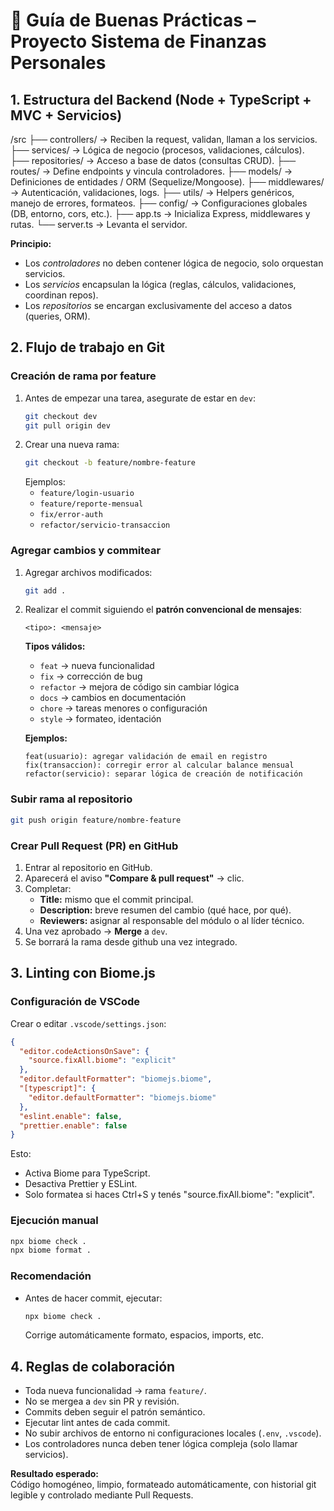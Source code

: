 # 🧭 Guía de Buenas Prácticas – Proyecto Sistema de Finanzas Personales

## 1. Estructura del Backend (Node + TypeScript + MVC + Servicios)

/src
 ├── controllers/     → Reciben la request, validan, llaman a los servicios.
 ├── services/        → Lógica de negocio (procesos, validaciones, cálculos).
 ├── repositories/    → Acceso a base de datos (consultas CRUD).
 ├── routes/          → Define endpoints y vincula controladores.
 ├── models/          → Definiciones de entidades / ORM (Sequelize/Mongoose).
 ├── middlewares/     → Autenticación, validaciones, logs.
 ├── utils/           → Helpers genéricos, manejo de errores, formateos.
 ├── config/          → Configuraciones globales (DB, entorno, cors, etc.).
 ├── app.ts           → Inicializa Express, middlewares y rutas.
 └── server.ts        → Levanta el servidor.

**Principio:**  
- Los *controladores* no deben contener lógica de negocio, solo orquestan servicios.  
- Los *servicios* encapsulan la lógica (reglas, cálculos, validaciones, coordinan repos).  
- Los *repositorios* se encargan exclusivamente del acceso a datos (queries, ORM).  

## 2. Flujo de trabajo en Git

### Creación de rama por feature
1. Antes de empezar una tarea, asegurate de estar en `dev`:
   ```bash
   git checkout dev
   git pull origin dev
   ```
2. Crear una nueva rama:
   ```bash
   git checkout -b feature/nombre-feature
   ```
   Ejemplos:
   - `feature/login-usuario`
   - `feature/reporte-mensual`
   - `fix/error-auth`
   - `refactor/servicio-transaccion`

### Agregar cambios y commitear

1. Agregar archivos modificados:
   ```bash
   git add .
   ```
2. Realizar el commit siguiendo el **patrón convencional de mensajes**:
   ```
   <tipo>: <mensaje>
   ```

   **Tipos válidos:**
   - `feat` → nueva funcionalidad  
   - `fix` → corrección de bug  
   - `refactor` → mejora de código sin cambiar lógica  
   - `docs` → cambios en documentación  
   - `chore` → tareas menores o configuración  
   - `style` → formateo, identación  

   **Ejemplos:**
   ```
   feat(usuario): agregar validación de email en registro
   fix(transaccion): corregir error al calcular balance mensual
   refactor(servicio): separar lógica de creación de notificación
   ```

### Subir rama al repositorio

```bash
git push origin feature/nombre-feature
```

### Crear Pull Request (PR) en GitHub

1. Entrar al repositorio en GitHub.
2. Aparecerá el aviso **"Compare & pull request"** → clic.
3. Completar:
   - **Title:** mismo que el commit principal.
   - **Description:** breve resumen del cambio (qué hace, por qué).
   - **Reviewers:** asignar al responsable del módulo o al líder técnico.
4. Una vez aprobado → **Merge** a `dev`.
5. Se borrará la rama desde github una vez integrado.


## 3. Linting con Biome.js


### Configuración de VSCode
Crear o editar `.vscode/settings.json`:
```json
{
  "editor.codeActionsOnSave": {
    "source.fixAll.biome": "explicit"
  },
  "editor.defaultFormatter": "biomejs.biome",
  "[typescript]": {
    "editor.defaultFormatter": "biomejs.biome"
  },
  "eslint.enable": false,
  "prettier.enable": false
}
```
Esto:
- Activa Biome para TypeScript.
- Desactiva Prettier y ESLint.
- Solo formatea si haces Ctrl+S y tenés "source.fixAll.biome": "explicit".

### Ejecución manual
```bash
npx biome check .
npx biome format .
```

### Recomendación
- Antes de hacer commit, ejecutar:
  ```bash
  npx biome check .
  ```
  Corrige automáticamente formato, espacios, imports, etc.

## 4. Reglas de colaboración

- Toda nueva funcionalidad → rama `feature/`.
- No se mergea a `dev` sin PR y revisión.
- Commits deben seguir el patrón semántico.
- Ejecutar lint antes de cada commit.
- No subir archivos de entorno ni configuraciones locales (`.env`, `.vscode`).
- Los controladores nunca deben tener lógica compleja (solo llamar servicios).

**Resultado esperado:**  
Código homogéneo, limpio, formateado automáticamente, con historial git legible y controlado mediante Pull Requests.
